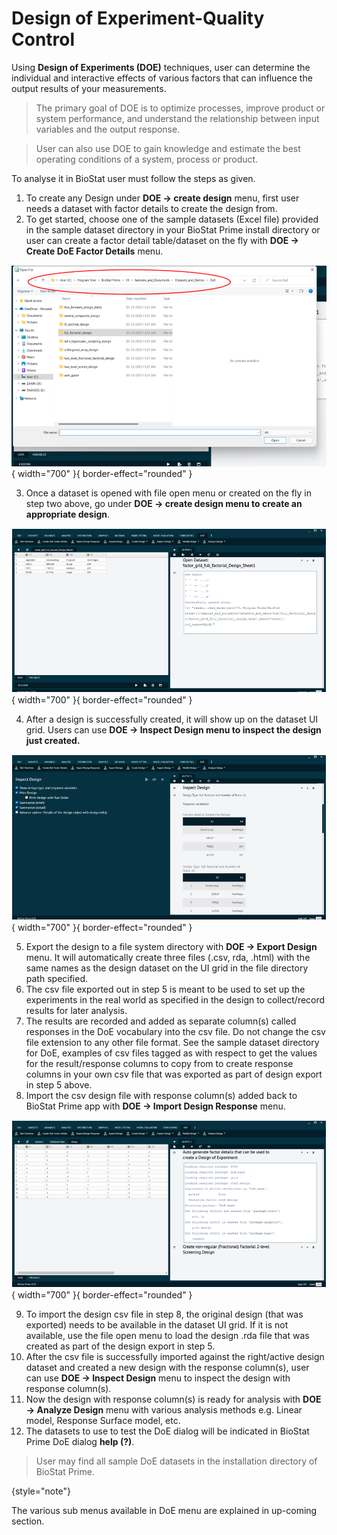 # Design of Experiment-Quality Control

Using __Design of Experiments (DOE)__ techniques, user can determine the individual and interactive effects of various factors that can influence the output results of your measurements.

>The primary goal of DOE is to optimize processes, improve product or system performance, and understand the relationship between input variables and the output response.  

>User can also use DOE to gain knowledge and estimate the best operating conditions of a system, process or product.

To analyse it in BioStat user must follow the steps as given.

1. To create any Design under __DOE -> create design__ menu, first user needs a dataset with factor details to create the design from.
2. To get started, choose one of the sample datasets (Excel file) provided in the sample dataset directory in your BioStat Prime install directory or user can create a factor detail table/dataset on the fly with __DOE -> Create DoE Factor Details__ menu.

![DOE1](screenshots/DOE1.png){ width="700" }{ border-effect="rounded" }

3. Once a dataset is opened with file open menu or created on the fly in step two above, go under __DOE -> create design menu to create an appropriate design__.

![DOE2](screenshots/DOE2.png){ width="700" }{ border-effect="rounded" }

4. After a design is successfully created, it will show up on the dataset UI grid. Users can use __DOE -> Inspect Design menu to inspect the design just created.__

![DOE3](screenshots/DOE3.png){ width="700" }{ border-effect="rounded" }

5. Export the design to a file system directory with __DOE -> Export Design__ menu. It will automatically create three files (.csv, rda, .html) with the same names as the design dataset on the UI grid in the file directory path specified.
6. The csv file exported out in step 5 is meant to be used to set up the experiments in the real world as specified in the design to collect/record results for later analysis.
7. The results are recorded and added as separate column(s) called responses in the DoE vocabulary into the csv file. Do not change the csv file extension to any other file format. See the sample dataset directory for DoE, examples of csv files tagged as with respect to get the values for the result/response columns to copy from to create response columns in your own csv file that was exported as part of design export in step 5 above.
8. Import the csv design file with response column(s) added back to BioStat Prime app with __DOE -> Import Design Response__ menu.

![DOE4](screenshots/DOE4.png){ width="700" }{ border-effect="rounded" }

9. To import the design csv file in step 8, the original design (that was exported) needs to be available in the dataset UI grid. If it is not available, use the file open menu to load the design .rda file that was created as part of the design export in step 5.
10. After the csv file is successfully imported against the right/active design dataset and created a new design with the response column(s), user can use __DOE -> Inspect Design__ menu to inspect the design with response column(s).
11. Now the design with response column(s) is ready for analysis with __DOE -> Analyze Design__ menu with various analysis methods e.g. Linear model, Response Surface model, etc.
12. The datasets to use to test the DoE dialog will be indicated in BioStat Prime DoE dialog __help (?)__. 

>User may find all sample DoE datasets in the installation directory of BioStat Prime.
>
{style="note"}

The various sub menus available in DoE menu are explained in up-coming section.

